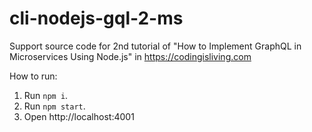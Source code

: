 # cli-nodejs-gql-2-ms
Support source code for 2nd tutorial of "How to Implement GraphQL in Microservices Using Node.js" in https://codingisliving.com

How to run:
1. Run `npm i`.
2. Run `npm start`.
3. Open http://localhost:4001
